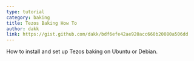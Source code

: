 ```yaml
---
type: tutorial
category: baking
title: Tezos Baking How To
author: dakk
link: https://gist.github.com/dakk/bdf6efe42ae920acc660b20080a506dd
---
```

How to install and set up Tezos baking on Ubuntu or Debian.
